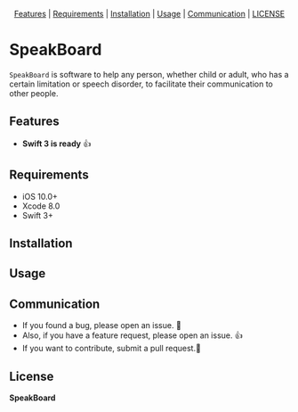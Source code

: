 <p align="center">
  <a href="#features">Features</a> |
  <a href="#requirements">Requirements</a> |
  <a href="#installation">Installation</a> |
  <a href="#usage">Usage</a> |
  <a href="#communication">Communication</a> |
  <a href="#license">LICENSE</a>
</p>

# SpeakBoard

`SpeakBoard` is software to help any person, whether child or adult, who has a certain limitation or speech disorder, to facilitate their communication to other people.

## Features
- **Swift 3 is ready** :thumbsup:


## Requirements
- iOS 10.0+
- Xcode 8.0
- Swift 3+

## Installation

## Usage

## Communication
- If you found a bug, please open an issue. :bow:
- Also, if you have a feature request, please open an issue. :thumbsup:
- If you want to contribute, submit a pull request.:muscle:

## License

**SpeakBoard**
